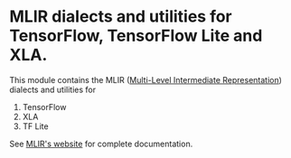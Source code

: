 # MLIR dialects and utilities for TensorFlow, TensorFlow Lite and XLA.

This module contains the MLIR
([Multi-Level Intermediate Representation](https://mlir.llvm.org))
dialects and utilities for

1. TensorFlow
2. XLA
3. TF Lite

See [MLIR's website](https://mlir.llvm.org) for complete documentation.
